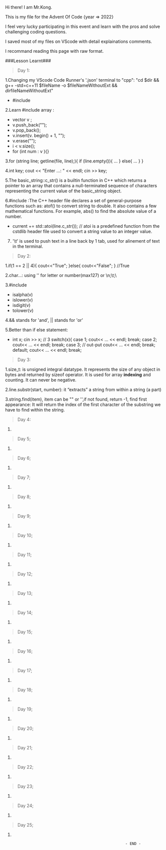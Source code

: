 Hi there! I am Mr.Kong.

This is my file for the Advent Of Code {year => 2022}

I feel very lucky participating in this event and learn with the pros and solve challenging coding questions.

I saved most of my files on VScode with detail explainations comments.

I recommand reading this page with raw format.

###Lesson Learnt###  

> Day 1:

1.Changing my VScode Code Runner's '.json' terminal to "cpp": "cd $dir && g++  -std=c++11 $fileName -o $fileNameWithoutExt && $dir$fileNameWithoutExt"
  - #include <vector>

2.Learn #include <vector> array : 
  - vector <string> v ;
  - v.push_back("");
  - v.pop_back();
  - v.insert(v. begin() + 1, "");
  - v.erase("");
  - i < v.size();
  - for (int num : v ){} 
  
3.for (string line; getline(file, line);){
    if (line.empty()){
      ...
    }
    else{
      ...
    }
  }
  
4.int key;
  cout << "Enter ...: " << endl;
  cin >> key;
  
5.The basic_string::c_str() is a builtin function in C++ which returns a pointer to an array that contains a null-terminated sequence of characters representing the current value of the basic_string object.
  
6.#include <cstdlib> :The C++ <cstdlib> header file declares a set of general-purpose functions such as: atof() to convert string to double. It also contains a few mathematical functions. For example, abs() to find the absolute value of a number.
  - current += std::atoi(line.c_str()); // atoi is a predefined function from the cstdlib header file used to convert a string value to an integer value.

7. '\t' is used to push text in a line back by 1 tab, used for alinement of text in the terminal.
    
> Day 2:

1.if(1 == 2 || 4){
cout<<"True";
}else{
cout<<"False";
}
//True

2.char...: using '' for letter or number(max127) or \n;\t;\\

3.#include <cctype>
  - isalpha(v)
  - islower(v)
  - isdigit(v)
  - tolower(v)
 
4.&& stands for 'and', || stands for 'or'

5.Better than if else statement:
  - int x;
    cin >> x; // 3
    switch(x){
      case 1;
        cout<< ... << endl;
      break;
      case 2;
        cout<< ... << endl;
      break;
      case 3; // out-put
        cout<< ... << endl;
      break;
      default;
        cout<< ... << endl;
      break;

> Day 3:

1.size_t: is unsigned integral datatype. It represents the size of any object in bytes and returned by sizeof operator. It is used for array **indexing** and counting. It can never be negative.

2.line.substr(start, number): it “extracts” a string from within a string (a part)

3.string.find(item), item can be "" or '',if not found, return -1, find first appearance: It will return the index of the first character of the substring we have to find within the string.


> Day 4:

1.


> Day 5;

1.


> Day 6;

1.


> Day 7;

1.


> Day 8;

1.


> Day 9;

1.


> Day 10;

1.


> Day 11;

1.


> Day 12;

1.


> Day 13;

1.


> Day 14;

1.


> Day 15;

1.


> Day 16;

1.


> Day 17;

1.


> Day 18;

1.


> Day 19;

1.


> Day 20;

1.


> Day 21;

1.


> Day 22;

1.


> Day 23;

1.


> Day 24;

1.


> Day 25;

1.


                                                          - END -
